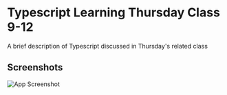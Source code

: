 
# Typescript Learning Thursday Class 9-12

A brief description of Typescript discussed in Thursday's related class


## Screenshots

![App Screenshot](https://learntypescript.dev/banner.png)

